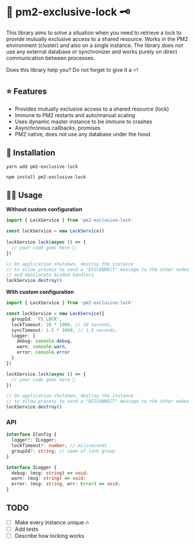 # 🔐 pm2-exclusive-lock 🗝

This library aims to solve a situation when you need to retrieve a lock to provide mutually exclusive access to a shared resource.
Works in the PM2 environment (cluster) and also on a single instance. The library does not use any external database or synchronizer and 
works purely on direct communication between processes. 

Does this library help you? Do not forget to give it a ⭐️!

## ⭐️ Features

- Provides mutually exclusive access to a shared resource (lock)
- Immune to PM2 restarts and auto/manual scaling
- Uses dynamic master instance to be immune to crashes
- Asynchronous callbacks, promises
- PM2 native, does not use any database under the hood

## 🚀 Installation

```
yarn add pm2-exclusive-lock
```
```
npm install pm2-exclusive-lock
```

## 🤘🏻 Usage

**Without custom configuration**

```typescript
import { LockService } from 'pm2-exclusive-lock'

const lockService = new LockService()
  
lockService.lock(async () => {
  // your code goes here 🚀
})

// On application shutdown, destroy the instance
// to allow process to send a "DISCONNECT" message to the other nodes
// and deallocate binded handlers
lockService.destroy()
```

**With custom configuration**
```typescript
import { LockService } from 'pm2-exclusive-lock'

const lockService = new LockService({
  groupId: 'FS_LOCK',
  lockTimeout: 10 * 1000, // 10 seconds,
  syncTimeout: 1.5 * 1000, // 1.5 seconds,
  logger: {
    debug: console.debug,
    warn: console.warn,
    error: console.error
  }
})

lockService.lock(async () => {
  // your code goes here 🚀
})

// On application shutdown, destroy the instance
// to allow process to send a "DISCONNECT" message to the other nodes  
lockService.destroy()
```

### API

```typescript
interface IConfig {
  logger?: ILogger;
  lockTimeout?: number; // miliseconds
  groupId?: string; // name of lock group
}

interface ILogger {
  debug: (msg: string) => void;
  warn: (msg: string) => void;
  error: (msg: string, err: Error) => void;
}
```

## TODO

- [ ] Make every instance unique 🔥
- [ ] Add tests
- [ ] Describe how locking works
